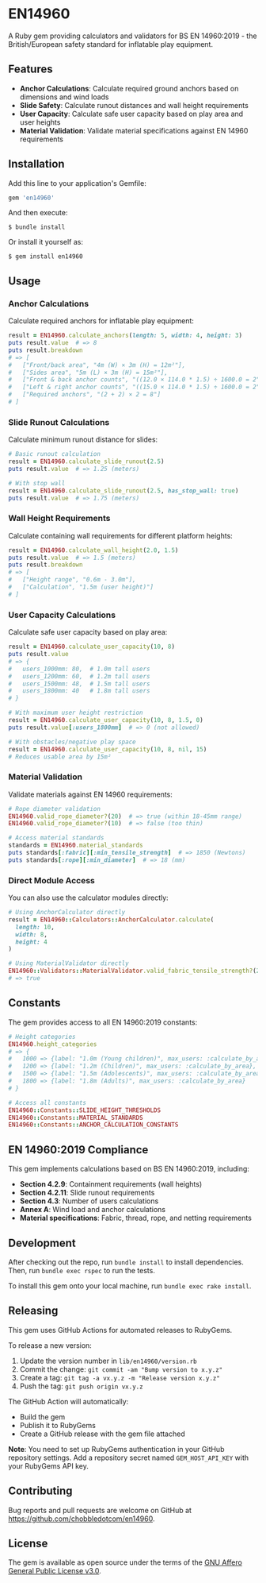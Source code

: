 # EN14960

A Ruby gem providing calculators and validators for BS EN 14960:2019 - the British/European safety standard for inflatable play equipment.

## Features

- **Anchor Calculations**: Calculate required ground anchors based on dimensions and wind loads
- **Slide Safety**: Calculate runout distances and wall height requirements
- **User Capacity**: Calculate safe user capacity based on play area and user heights
- **Material Validation**: Validate material specifications against EN 14960 requirements

## Installation

Add this line to your application's Gemfile:

```ruby
gem 'en14960'
```

And then execute:

    $ bundle install

Or install it yourself as:

    $ gem install en14960

## Usage

### Anchor Calculations

Calculate required anchors for inflatable play equipment:

```ruby
result = EN14960.calculate_anchors(length: 5, width: 4, height: 3)
puts result.value  # => 8
puts result.breakdown
# => [
#   ["Front/back area", "4m (W) × 3m (H) = 12m²"],
#   ["Sides area", "5m (L) × 3m (H) = 15m²"],
#   ["Front & back anchor counts", "((12.0 × 114.0 * 1.5) ÷ 1600.0 = 2"],
#   ["Left & right anchor counts", "((15.0 × 114.0 * 1.5) ÷ 1600.0 = 2"],
#   ["Required anchors", "(2 + 2) × 2 = 8"]
# ]
```

### Slide Runout Calculations

Calculate minimum runout distance for slides:

```ruby
# Basic runout calculation
result = EN14960.calculate_slide_runout(2.5)
puts result.value  # => 1.25 (meters)

# With stop wall
result = EN14960.calculate_slide_runout(2.5, has_stop_wall: true)
puts result.value  # => 1.75 (meters)
```

### Wall Height Requirements

Calculate containing wall requirements for different platform heights:

```ruby
result = EN14960.calculate_wall_height(2.0, 1.5)
puts result.value  # => 1.5 (meters)
puts result.breakdown
# => [
#   ["Height range", "0.6m - 3.0m"],
#   ["Calculation", "1.5m (user height)"]
# ]
```

### User Capacity Calculations

Calculate safe user capacity based on play area:

```ruby
result = EN14960.calculate_user_capacity(10, 8)
puts result.value
# => {
#   users_1000mm: 80,  # 1.0m tall users
#   users_1200mm: 60,  # 1.2m tall users
#   users_1500mm: 48,  # 1.5m tall users
#   users_1800mm: 40   # 1.8m tall users
# }

# With maximum user height restriction
result = EN14960.calculate_user_capacity(10, 8, 1.5, 0)
puts result.value[:users_1800mm]  # => 0 (not allowed)

# With obstacles/negative play space
result = EN14960.calculate_user_capacity(10, 8, nil, 15)
# Reduces usable area by 15m²
```

### Material Validation

Validate materials against EN 14960 requirements:

```ruby
# Rope diameter validation
EN14960.valid_rope_diameter?(20)  # => true (within 18-45mm range)
EN14960.valid_rope_diameter?(10)  # => false (too thin)

# Access material standards
standards = EN14960.material_standards
puts standards[:fabric][:min_tensile_strength]  # => 1850 (Newtons)
puts standards[:rope][:min_diameter]  # => 18 (mm)
```

### Direct Module Access

You can also use the calculator modules directly:

```ruby
# Using AnchorCalculator directly
result = EN14960::Calculators::AnchorCalculator.calculate(
  length: 10, 
  width: 8, 
  height: 4
)

# Using MaterialValidator directly
EN14960::Validators::MaterialValidator.valid_fabric_tensile_strength?(2000)
# => true
```

## Constants

The gem provides access to all EN 14960:2019 constants:

```ruby
# Height categories
EN14960.height_categories
# => {
#   1000 => {label: "1.0m (Young children)", max_users: :calculate_by_area},
#   1200 => {label: "1.2m (Children)", max_users: :calculate_by_area},
#   1500 => {label: "1.5m (Adolescents)", max_users: :calculate_by_area},
#   1800 => {label: "1.8m (Adults)", max_users: :calculate_by_area}
# }

# Access all constants
EN14960::Constants::SLIDE_HEIGHT_THRESHOLDS
EN14960::Constants::MATERIAL_STANDARDS
EN14960::Constants::ANCHOR_CALCULATION_CONSTANTS
```

## EN 14960:2019 Compliance

This gem implements calculations based on BS EN 14960:2019, including:

- **Section 4.2.9**: Containment requirements (wall heights)
- **Section 4.2.11**: Slide runout requirements
- **Section 4.3**: Number of users calculations
- **Annex A**: Wind load and anchor calculations
- **Material specifications**: Fabric, thread, rope, and netting requirements

## Development

After checking out the repo, run `bundle install` to install dependencies. Then, run `bundle exec rspec` to run the tests.

To install this gem onto your local machine, run `bundle exec rake install`.

## Releasing

This gem uses GitHub Actions for automated releases to RubyGems.

To release a new version:

1. Update the version number in `lib/en14960/version.rb`
2. Commit the change: `git commit -am "Bump version to x.y.z"`
3. Create a tag: `git tag -a vx.y.z -m "Release version x.y.z"`
4. Push the tag: `git push origin vx.y.z`

The GitHub Action will automatically:
- Build the gem
- Publish it to RubyGems
- Create a GitHub release with the gem file attached

**Note**: You need to set up RubyGems authentication in your GitHub repository settings. Add a repository secret named `GEM_HOST_API_KEY` with your RubyGems API key.

## Contributing

Bug reports and pull requests are welcome on GitHub at https://github.com/chobbledotcom/en14960.

## License

The gem is available as open source under the terms of the [GNU Affero General Public License v3.0](https://www.gnu.org/licenses/agpl-3.0.html).
